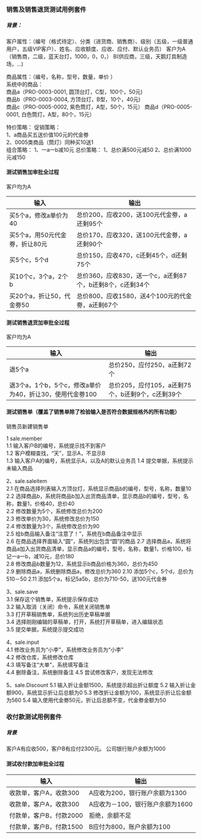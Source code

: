 

### 销售及销售退货测试用例套件

##### 背景：

客户属性：（编号（格式待定）、分类（进货商、销售商）、级别（五级，一级普通用户，五级VIP客户）、姓名、应收额度、应收、应付、默认业务员）
客户为A（销售商，二级，蓝天台灯，1000，0，0，）
B(供应商，三级，天鹅灯具制造场，...)

商品属性：（编号，名称，型号，数量，单价 ）  
系统中的商品：  
商品a（PRO-0003-0001, 圆顶台灯，C型，100个，50元)    
商品b（PRO-0003-0004, 方顶台灯，B型，10个，40元)  
商品c（PRO-0005-0002, 紫色筒灯，A型，50个，15元）
商品d（PRO-0005-0001, 白色筒灯，A型，80个，15元）

特价策略：
促销策略：  
1、a商品买五送价值100元的代金劵  
2、0005类商品（筒灯）同种买10送1  
组合策略：
1、一a一b减10元
总价策略：
1、总价满500元减50
2、总价满1000元减150

#### 测试销售加审批全过程

客户均为A

输入|输出
--|--
买5个a，修改a单价为40|总价200，应收200，送100元代金劵，a还剩95个
买5个a，用50元代金劵，折让80元|总价170，应收320，送100元代金劵，a还剩90个
买5个c，5个d|总价150，应收470，c还剩45个，d还剩75个
买10个c，3个a，2个b|总价360，应收830，送一个c，a还剩87个，b还剩8个，c还剩34个
买20个a，折让50，代金劵50|总价800，应收1580，送4个100元的代金劵，a还剩67个

#### 测试销售退货加审批全过程

客户均为A

输入|输出
--|--
退5个a|总价250，应付250，a还剩72个
退3个a，1个b，5个c，修改a单价为40，折让30，使用代金劵100|总价205，应付105，a还剩75个，b还剩9个，c还剩39个

#### 测试销售单（覆盖了销售单除了检验输入是否符合数据规格外的所有功能）

销售员新建销售单

1 sale.member  
1.1 输入客户B的编号，系统提示找不到客户  
1.2 客户模糊查找，“天”，显示A，不显示B  
1.3 输入客户A的编号，系统显示A，以及A的默认业务员
1.4 提交单据，系统提示未输入商品

2、sale.saleitem  
2.1 在商品选择列表输入方顶台灯，系统显示商品b的编号，型号，名称，数量10  
2.2 选择商品b，系统将商品b加入出货商品清单，显示商品b的编号，型号，名称，数量1，价格40，总价40   
2.2 修改数量为5个，系统修改总价为200  
2.3 修改单价为30，系统修改总价为150    
2.4 修改数量为3个，系统修改总价为90   
2.5 给b商品输入备注“注意了！”，系统在b商品备注中显示   
2.6 在商品选择界面输入“圆”，系统列出包含“圆”的商品
2.7 选择商品a，系统将商品a加入出货商品清单，显示商品a的编号，型号，名称，数量1，价格100，标记一a一b，减10元，总价180   
2.8 修改商品b数量为12，系统显示b商品价格为360，总价为450  
2.9 删除商品a，系统删除商品a，修改总价为360
2.10 添加5个c，5个d，总价为510－50
2.11 添加5个a，标记5a5b，总价为710-50，送100元代金券


3、sale.save  
3.1 保存这个销售单，系统提示保存成功  
3.2 输入取消（关闭）命令，系统关闭销售单  
3.3 打开草稿销售单，系统列出历史草稿单据  
3.4 选择刚刚编辑的草稿单，打开，系统打开草稿单，进入编辑状态  
3.5 提交单据，系统提示提交成功

4、sale.input  
4.1 修改业务员为“小李”，系统修改业务员为“小李”  
4.2 修改仓库，系统修改仓库  
4.3 填写备注“大单”，系统填写备注  
4.4 删除备注，系统删除备注
4.5 尝试修改客户，发现无法修改

5、sale.Discount
5.1 输入折让金额1500，系统提示超出折让额度
5.2 输入折让金额900，系统显示折让后总额为0
5.3 修改折让金额为100，系统显示折让后金额为560
5.4 输入使用代金劵50元，折让后总额不变，代金劵金额为50


### 收付款测试用例套件

##### 背景

客户A有应收500，客户B有应付2300元。
公司银行账户余额为1000

#### 测试收付款加审批全过程

输入|输出
--|--
收款单，客户A，收款300|A应收为200，银行账户余额为1300
收款单，客户A，收款300|A应收为－100，银行账户余额为1600
付款单，客户B，付款2000|拒绝，余额不足
付款单，客户B，付款1500|B应付为800，账户余额为100














